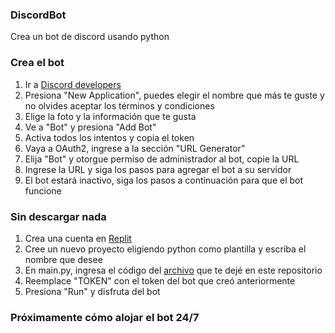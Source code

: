 ### DiscordBot
Crea un bot de discord usando python

### Crea el bot
1. Ir a [Discord developers](https://discord.com/developers/applications)
2. Presiona "New Application", puedes elegir el nombre que más te guste y no olvides aceptar los términos y condiciones
3. Elige la foto y la información que te gusta
4. Ve a "Bot" y presiona "Add Bot"
5. Activa todos los intentos y copia el token
6. Vaya a OAuth2, ingrese a la sección "URL Generator"
7. Elija "Bot" y otorgue permiso de administrador al bot, copie la URL
8. Ingrese la URL y siga los pasos para agregar el bot a su servidor
9. El bot estará inactivo, siga los pasos a continuación para que el bot funcione

### Sin descargar nada
1. Crea una cuenta en [Replit](https://replit.com)
2. Cree un nuevo proyecto eligiendo python como plantilla y escriba el nombre que desee
3. En main.py, ingresa el código del [archivo](https://github.com/AngelGabriel605/DiscordBot/blob/main/main.py) que te dejé en este repositorio
4. Reemplace "TOKEN" con el token del bot que creó anteriormente
5. Presiona "Run" y disfruta del bot

### Próximamente cómo alojar el bot 24/7
